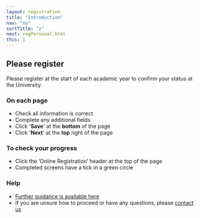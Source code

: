 ```yaml
---
layout: registration
title: "Introduction"
nav: "no"
sortTitle: "z"
next: regPersonal.html
this: 1
---
```


## Please register

Please register at the start of each academic year to confirm your status at the University.

### On each page

- Check all information is correct
- Complete any additional fields
- Click '**Save**' at the **bottom** of the page
- Click '**Next**' at the **top** right of the page

### To check your progress

- Click the ‘Online Registration’ header at the top of the page
- Completed screens have a tick in a green circle

### Help

- [Further guidance is available here](https://www.nottingham.ac.uk/studentservices/servicedetails/registration/registration.aspx)
- If you are unsure how to proceed or have any questions, please [contact us](https://www.nottingham.ac.uk/studentservices/servicedetails/registration/registration.aspx)
